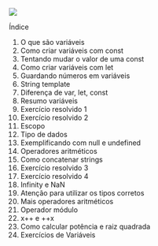 ![](https://i.imgur.com/xG74tOh.png)

Índice

1. O que são variáveis
2. Como criar variáveis com const
3. Tentando mudar o valor de uma const
4. Como criar variáveis com let
5. Guardando números em variáveis
6. String template
7. Diferença de var, let, const
8. Resumo variáveis
9. Exercício resolvido 1
10. Exercício resolvido 2
11. Escopo
12. Tipo de dados
13. Exemplificando com null e undefined
14. Operadores aritméticos
15. Como concatenar strings
16. Exercício resolvido 3
17. Exercício resolvido 4
18. Infinity e NaN
19. Atenção para utilizar os tipos corretos
20. Mais operadores aritméticos
21. Operador módulo
22. x++ e ++x
23. Como calcular potência e raiz quadrada
24. Exercícios de Variáveis
